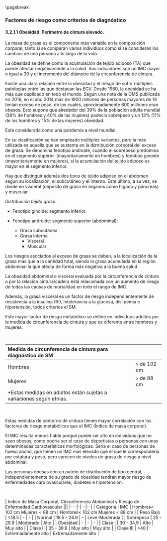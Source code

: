 \pagebreak

### Factores de riesgo como criterios de diagnóstico

#### 3.2.1.1 Obesidad. Perímetro de cintura elevado.

La masa de grasa es el componente más variable en la composición corporal, tanto si se comparan varios individuos como si se consideran los cambios de una persona a lo largo de la vida. 

La obesidad se define como la acumulación de tejido adiposo (TA) que puede afectar negativamente a la salud. Sus indicadores son un IMC mayor o igual a 30 y el incremento del diámetro de la circunferencia de cintura. 

Existe una clara relación entre la obesidad y el riesgo de sufrir múltiples patologías entre las que destacan las ECV. Desde 1980, la obesidad se ha más que duplicado en todo el mundo. Según una nota de la OMS publicada en 2016, en el año 2014 más de 1900 millones de personas mayores de 18 tenían exceso de peso, de los cuales, aproximadamente 600 millones eran obesos. Esto supone que alrededor del 39% de la población adulta mundial (38% de hombres y 40% de las mujeres) padecía sobrepeso y un 13% (11% de los hombres y 15% de las mujeres) obesidad.

Está considerada como una pandemia a nivel mundial.

En su clasificación se han empleado múltiples variantes, pero la más utilizada es aquella que se sustenta en la distribución corporal del exceso de grasa. Se denomina fenotipo androide, cuando el sobrepeso predomina en el segmento superior (mayoritariamente en hombres) y fenotipo ginoide (mayoritariamente en mujeres), si la acumulación del tejido adiposo es mayor en el segmento inferior. 

Hay que distinguir además dos tipos de tejido adiposo en el abdomen según su localización, el subcutáneo y el interno. Este último, a su vez, se divide en visceral (depósito de grasa en órganos como hígado y páncreas) y muscular. 

*Distribución tejido graso:*

- Fenotipo ginoide: segmento inferior.

- Fenotipo androide: segmento superior (abdominal):
    - Grasa subcutánea
    - Grasa interna
        - Visceral
        - Muscular

Los riesgos asociados al exceso de grasa se deben, a la localización de la grasa más que a la cantidad total, siendo la grasa acumulada en la región abdominal la que afecta de forma más negativa a la buena salud. 

La obesidad abdominal o visceral evaluada por la circunferencia de cintura o por la relación cintura/cadera está relacionada con un aumento de riesgo de todas las causas de mortalidad en todo el rango de IMC. 

Además, la grasa visceral es un factor de riesgo independientemente de resistencia a la insulina (RI), intolerancia a la glucosa, dislipemia e hipertensión, todos criterios el SM. 

Este mayor factor de riesgo metabólico se define en individuos adultos por la medida de circunferencia de cintura y que es diferente entre hombres y mujeres: 

&nbsp;

| Medida de circunferencia de cintura para diagnóstico de SM ||
|:-|:-|
| Hombres | `>` de 102 cm |
| Mujeres | `>` de 88 cm |
| *Estas medidas en adultos están sujetas a variaciones según etnias. ||

&nbsp;

Estas medidas de contorno de cintura tienen mayor correlación con los factores de riesgo metabólicos que el IMC (Índice de masa corporal). 

El IMC resulta menos fiable porque puede ser alto en individuos que no sean obesos, como podría ser el caso de deportistas o personas con unas determinadas características morfológicas. Sería el caso de personas de hueso ancho, que tienen un IMC más elevado que el que le correspondería por estatura y peso, pero carecen de niveles de grasa de riesgo a nivel abdominal. 

Las personas obesas con un patrón de distribución de tipo central, independientemente de su grado de obesidad tendrán mayor riesgo de enfermedades cardiovasculares, diabetes e hipertensión. 

&nbsp;

| Indice de Masa Corporal, Circunferencia Abdominal y Riesgo de Enfermedad Cardiovascular |||
|---|-|--|--|
| Categoria | IMC | Hombres< 102 cm Mujeres < 88 cm | Hombres< 102 cm Mujeres < 88 cm |
| Peso Bajo | <18.5	| - | - |
| Normal | 18.5 - 24.9	| - | Leve-Moderada |
| Sobrepeso | 25 - 29.9	| Moderado | Alto |
| Obesidad | -	| - | - |
| Clase I	 | 30 - 34.9		| Alto	 | Muy alto |
| Clase II	 | 35 - 39.9		| Muy alto	 | Muy alto |
| Clase III | >40	| Extremadamente alto	 | Extremadamente alto  |
 
&nbsp;
